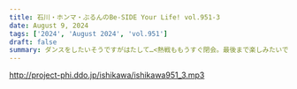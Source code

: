 ```yaml
---
title: 石川・ホンマ・ぶるんのBe-SIDE Your Life! vol.951-3
date: August 9, 2024
tags: ['2024', 'August 2024', 'vol.951']
draft: false
summary: ダンスをしたいそうですがはたして…<熱戦ももうすぐ閉会。最後まで楽しみたいですね！
---
```


http://project-phi.ddo.jp/ishikawa/ishikawa951_3.mp3